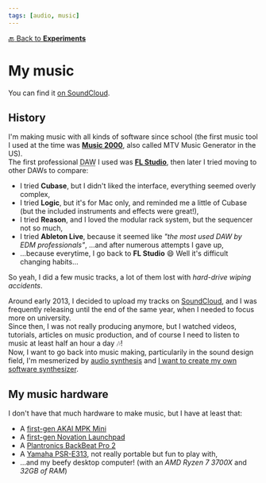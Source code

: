 ```yaml
---
tags: [audio, music]
---
```

[:back: Back to **Experiments**](../)
# My music

You can find it [on SoundCloud](https://soundcloud.com/srynetix).

## History

I'm making music with all kinds of software since school (the first music tool I used at the time was [**Music 2000**](https://archive.org/details/Music2000CD), also called MTV Music Generator in the US).  
The first professional <abbr title="Digital Audio Workstation">DAW</abbr> I used was [**FL Studio**](https://www.image-line.com/), then later I tried moving to other DAWs to compare:
- I tried **Cubase**, but I didn't liked the interface, everything seemed overly complex,
- I tried **Logic**, but it's for Mac only, and reminded me a little of Cubase (but the included instruments and effects were great!),
- I tried **Reason**, and I loved the modular rack system, but the sequencer not so much,
- I tried **Ableton Live**, because it seemed like *"the most used DAW by EDM professionals"*, ...and after numerous attempts I gave up,
- ...because everytime, I go back to **FL Studio** :smile: Well it's difficult changing habits...

So yeah, I did a few music tracks, a lot of them lost with *hard-drive wiping accidents*.

Around early 2013, I decided to upload my tracks on [SoundCloud](https://soundcloud.com/srynetix), and I was frequently releasing until the end of the same year, when I needed to focus more on university.  
Since then, I was not really producing anymore, but I watched videos, tutorials, articles on music production, and of course I need to listen to music at least half an hour a day :notes:!  
Now, I want to go back into music making, particularily in the sound design field, I'm mesmerized by [audio synthesis](./csound) and [I want to create my own software synthesizer](./vst-rust).

## My music hardware

I don't have that much hardware to make music, but I have at least that:
- A [first-gen AKAI MPK Mini](https://www.amazon.fr/Akai-MPK-mini-MINI/dp/B00466HM28)
- A [first-gen Novation Launchpad](https://www.amazon.com/Novation-Launchpad-Controller-Discontinued-manufacturer/dp/B002TX7B4E)
- A [Plantronics BackBeat Pro 2](https://www.amazon.fr/Plantronics-Backbeat-Kits-Oreillette-Bluetooth/dp/B01MFGYF3I)
- A [Yamaha PSR-E313](https://www.amazon.com/Yamaha-PSR-E313-Sensitive-Portable-Keyboard/dp/B000Q6JEPU), not really portable but fun to play with,
- ...and my beefy desktop computer! (with an *AMD Ryzen 7 3700X* and *32GB of RAM*)
